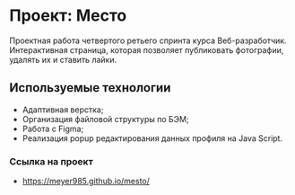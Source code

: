 # Проект: Место

Проектная работа четвертого ретьего спринта курса Веб-разработчик.
Интерактивная страница, которая позволяет публиковать фотографии, удалять их и ставить лайки.

## Используемые технологии
* Адаптивная верстка;
* Организация файловой структуры по БЭМ;
* Работа с Figma;
* Реализация popup редактирования данных профиля на Java Script.

### Ссылка на проект
* https://meyer985.github.io/mesto/
